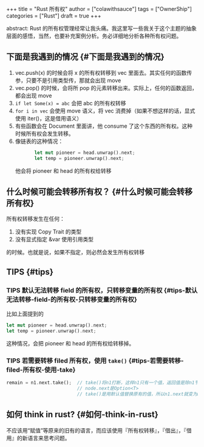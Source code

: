 +++
title = "Rust 所有权"
author = ["colawithsauce"]
tags = ["OwnerShip"]
categories = ["Rust"]
draft = true
+++

abstract: Rust 的所有权管理经常让我头痛。我这里写一些我关于这个主题的抽象层面的感悟，当然，也要补充案例分析。务必详细地分析各种所有权问题。


## 下面是我遇到的情况 {#下面是我遇到的情况}

1.  vec.push(x) 的时候会将 x 的所有权转移到 vec 里面去。其实任何的函数传参，只要不是引用类型传，那就会出现 move
2.  vec.pop() 的时候，会将所 pop 的元素转移出来。实际上，任何的函数返回，都会出现 move
3.  `if let Some(x) = abc` 会把 abc 的所有权转移
4.  `for i in vec` 会使用 move 语义，将 vec 消费掉（如果不想这样的话，显式使用 iter()，这是借用语义）
5.  有些函数会在 Document 里面讲，他 consume 了这个东西的所有权。这种时候所有权会发生转移。
6.  像链表的这种情况：
    ```rust
           let mut pioneer = head.unwrap().next;
           let temp = pioneer.unwrap().next;
    ```
    他会将 pioneer 和 head 的所有权给转移


## 什么时候可能会转移所有权？ {#什么时候可能会转移所有权}

所有权转移发生在任何：

1.  没有实现 Copy Trait 的类型
2.  没有显式指定 &amp;var 使用引用类型

的时候。也就是说，如果不指定，则必然会发生所有权转移


## TIPS {#tips}


### TIPS 默认无法转移 field 的所有权，只转移变量的所有权 {#tips-默认无法转移-field-的所有权-只转移变量的所有权}

比如上面提到的

```rust
let mut pioneer = head.unwrap().next;
let temp = pioneer.unwrap().next;
```

这种情况，会把 pioneer 和 head 的所有权给转移掉。


### TIPS 若需要转移 filed 所有权，使用 `take()` {#tips-若需要转移-filed-所有权-使用-take}

```rust
remain = n1.next.take();  // take()将n1打断，这样n1只有一个值，返回值是除n1节点外的剩余节点
                          // node.next是Option<T>
                          // take()是用默认值替换原有的值，所以n1.next就变为None
```


## 如何 think in rust? {#如何-think-in-rust}

不应该用“赋值”等原来的旧有的语言，而应该使用『所有权转移』，『借出』，『借用』的新语言来思考问题。
